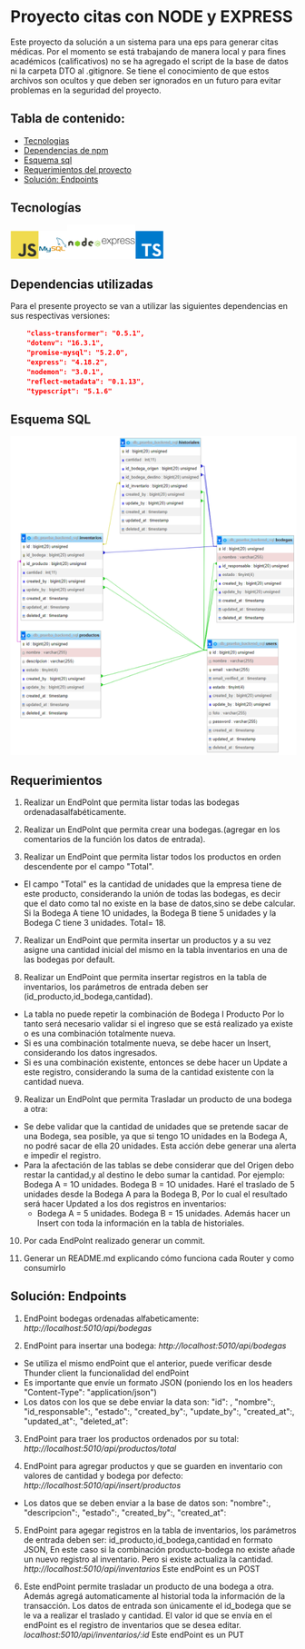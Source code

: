 # Proyecto citas con NODE y EXPRESS

Este proyecto da solución a un sistema para una eps para generar citas médicas. Por el momento se está trabajando de manera local y para fines académicos (calificativos) no se ha agregado el script de la base de datos ni la carpeta DTO al .gitignore. Se tiene el conocimiento de que estos archivos son ocultos y que deben ser ignorados en un futuro para evitar problemas en la seguridad del proyecto.  

## Tabla de contenido:

- [Tecnologias](#tecnologías)
- [Dependencias de npm](#dependencias-utilizadas)
- [Esquema sql](#esquema-sql)
- [Requerimientos del proyecto](#requerimientos)
- [Solución: Endpoints](#solución-endpoints)

## Tecnologías

<img src="https://raw.githubusercontent.com/devicons/devicon/master/icons/javascript/javascript-original.svg" alt="javascript" width="50" height="50"/><img src="https://raw.githubusercontent.com/devicons/devicon/master/icons/mysql/mysql-original-wordmark.svg" alt="mysql" width="50" height="50"/><img src="https://raw.githubusercontent.com/devicons/devicon/master/icons/nodejs/nodejs-original-wordmark.svg" alt="nodejs" width="60" height="60"/><img src="https://raw.githubusercontent.com/devicons/devicon/master/icons/express/express-original-wordmark.svg" alt="express" width="60" height="60"/><img src="https://raw.githubusercontent.com/devicons/devicon/master/icons/typescript/typescript-original.svg" alt="typescript" width="50" height="50"/> 

## Dependencias utilizadas

Para el presente proyecto se van a utilizar las siguientes dependencias en sus respectivas versiones:

  ```json
      "class-transformer": "0.5.1",
      "dotenv": "16.3.1",
      "promise-mysql": "5.2.0",
      "express": "4.18.2",
      "nodemon": "3.0.1",
      "reflect-metadata": "0.1.13",
      "typescript": "5.1.6"
  ```

## Esquema SQL 

![esquemaSql](./diagrama.png)

## Requerimientos

1. Realizar un EndPolnt que permita listar todas las bodegas ordenadasalfabéticamente.

2. Realizar un EndPolnt que permita crear una bodegas.(agregar en los comentarios de la función los datos de entrada).

3. Realizar un EndPoint que permita listar todos los productos en orden descendente por el campo "Total".
*  El campo "Total" es la cantidad de unidades que la empresa tiene de este producto, considerando la unión de todas las bodegas, es decir que el dato como tal no existe en la base de datos,sino se debe calcular. Si la Bodega A tiene 1O unidades, la Bodega B tiene 5 unidades y la Bodega C tiene 3 unidades. Total= 18.

7. Realizar un EndPoint que permita insertar un productos y a su vez asigne una cantidad inicial del mismo en la tabla inventarios en una de las bodegas por default.

8. Realizar un EndPoint que permita insertar registros en la tabla de inventarios, los parámetros de entrada deben ser (id_producto,id_bodega,cantidad).

* La tabla no puede repetir la combinación de Bodega I Producto Por lo tanto será necesario validar si el ingreso que se está realizado ya existe o es una combinación totalmente nueva.
* Si es una combinación totalmente nueva, se debe hacer un lnsert, considerando los datos ingresados.
* Si es una combinación existente, entonces se debe hacer un Update a este registro, considerando la suma de la cantidad existente con la cantidad nueva.

9. Realizar un EndPolnt que permita Trasladar un producto de una bodega a otra:

* Se debe validar que la cantidad de unidades que se pretende sacar de una Bodega, sea posible, ya que si tengo 1O unidades en la Bodega A, no podré sacar de ella 20 unidades. Esta acción debe generar una alerta e impedir el registro.
* Para la afectación de las tablas se debe considerar que del Origen debo restar la cantidad,y al destino le debo sumar la cantidad. Por ejemplo: Bodega A = 1O unidades. Bodega B = 1O unidades. Haré el traslado de 5 unidades desde la Bodega A para la Bodega B, Por lo cual el resultado será hacer Updated a los dos registros en inventarios:
  * Bodega A = 5 unidades. Bodega B = 15 unidades. 
Además hacer un lnsert con toda la información en la tabla de historiales.

10. Por cada EndPolnt realizado generar un commit.

11. Generar un README.md explicando cómo funciona cada Router y como
consumirlo

## Solución: Endpoints

1. EndPoint bodegas ordenadas alfabeticamente: *http://localhost:5010/api/bodegas*

2. EndPoint para insertar una bodega: *http://localhost:5010/api/bodegas*
* Se utiliza el mismo endPoint que el anterior, puede verificar desde Thunder client la funcionalidad del endPoint
* Es importante que envíe un formato JSON (poniendo los en los headers "Content-Type": "application/json") 
* Los datos con los que se debe enviar la data son: 
  "id": ,
  "nombre":,
  "id_responsable":,
  "estado":,
  "created_by":,
  "update_by":,
  "created_at":,
  "updated_at":,
  "deleted_at": 

3. EndPoint para traer los productos ordenados por su total: *http://localhost:5010/api/productos/total*

4. EndPoint para agregar productos y que se guarden en inventario con valores de cantidad y bodega por defecto: *http://localhost:5010/api/insert/productos*
* Los datos que se deben enviar a la base de datos son: 
  "nombre":,
  "descripcion":,
  "estado":,
  "created_by":,
  "created_at":

5. EndPoint para agegar registros en la tabla de inventarios, los parámetros de entrada deben ser: id_producto,id_bodega,cantidad en formato JSON, En este caso si la combinación producto-bodega no existe añade un nuevo registro al inventario. Pero si existe actualiza la cantidad. *http://localhost:5010/api/inventarios* Este endPoint es un POST 

6. Este endPoint permite trasladar un producto de una bodega a otra. Además agregá automaticamente al historial toda la información de la transacción. Los datos de entrada son únicamente el id_bodega que se le va a realizar el traslado y cantidad. El valor id que se envía en el endPoint es el registro de inventarios que se desea editar. *localhost:5010/api/inventarios/:id* Este endPoint es un PUT
